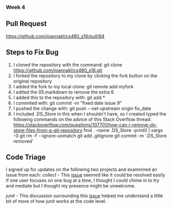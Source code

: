 ### Week 4

## Pull Request
https://github.com/joannakl/cs480_s18/pull/84

## Steps to Fix Bug
1. I cloned the repository with the command: git clone https://github.com/joannakl/cs480_s18.git
2. I forked the repository to my clone by clicking the fork button on the original repository
3. I added the fork to my local clone: git remote add myfork
4. I edited the 05.markdown to remove the extra 6
5. I added this to the repository with: git add *
6. I commited with: git commit -m "fixed date issue 9"
7. I pushed the change with: git push --set-upstream origin fix_date
8. I included .DS_Store in this when I shouldn't have, so I created typed the following commands on the advice of this Stack Overflow thread: https://stackoverflow.com/questions/107701/how-can-i-remove-ds-store-files-from-a-git-repository
   find . -name .DS_Store -print0 | xargs -0 git rm -f --ignore-unmatch
   git add .gitignore
   git commit -m '.DS_Store removed'
   
   
## Code Triage
I signed up for updates on the following two projects and examnined an issue from each:
*collect* - This [issue](https://github.com/opendatakit/collect/issues/1936) seemed like it could be resolved easily if one user focuses on one bug at a time, I thought I could chime in to try and mediate but I thought my presence might be unwelcome.

*junit* - This discussion surrounding this [issue](https://github.com/junit-team/junit4/issues/1144) helped me understand a little bit of more of how junit works at the code level.


